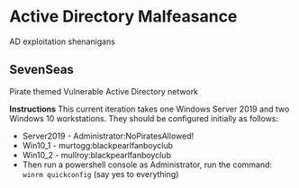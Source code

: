 # Active Directory Malfeasance
AD exploitation shenanigans

## SevenSeas
Pirate themed Vulnerable Active Directory network

**Instructions**
This current iteration takes one Windows Server 2019 and two Windows 10 workstations. They should be configured initially as follows:
  - Server2019 - Administrator:NoPiratesAllowed!
  - Win10_1 - murtogg:blackpearlfanboyclub
  - Win10_2 - mullroy:blackpearlfanboyclub
  - Then run a powershell console as Administrator, run the command: `winrm quickconfig` (say yes to everything)
